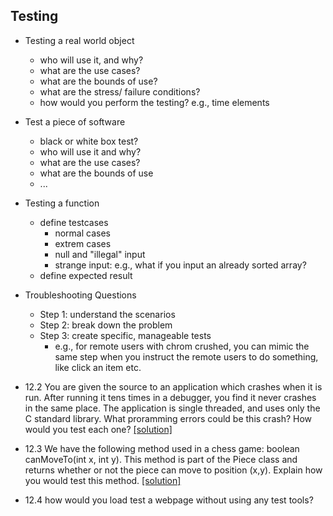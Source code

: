 ## Testing

- Testing a real world object
  - who will use it, and why?
  - what are the use cases?
  - what are the bounds of use?
  - what are the stress/ failure conditions?
  - how would you perform the testing? e.g., time elements

- Test a piece of software
  - black or white box test?
  - who will use it and why?
  - what are the use cases?
  - what are the bounds of use
  - ...
  
- Testing a function
  - define testcases
    - normal cases
    - extrem cases
    - null and "illegal" input
    - strange input: e.g., what if you input an already sorted array?
  - define expected result
  
- Troubleshooting Questions
  - Step 1: understand the scenarios
  - Step 2: break down the problem
  - Step 3: create specific, manageable tests
    - e.g., for remote users with chrom crushed, you can mimic the same step when you instruct the remote users to do something, like click an item etc.


- 12.2 You are given the source to an application which crashes when it is run. After running it tens times in a debugger, you find it never crashes in the same place. The application is single threaded, and uses only the C standard library. What proramming errors could be this crash? How would you test each one? [[solution]](../code/12-2.md)

- 12.3 We have the following method used in a chess game: boolean canMoveTo(int x, int y). This method is part of the Piece class and returns whether or not the piece can move to position (x,y). Explain how you would test this method. [[solution]](../code/12-3.md)

- 12.4 how would you load test a webpage without using any test tools?

